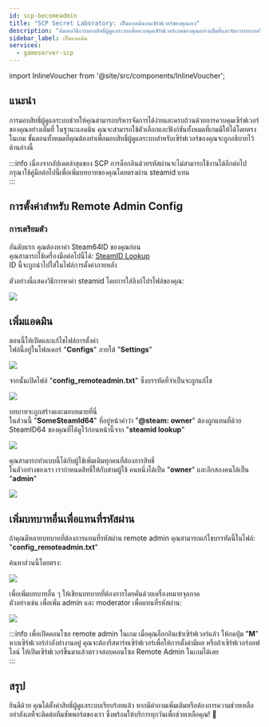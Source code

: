 ```yaml
---
id: scp-becomeadmin
title: "SCP Secret Laboratory: เป็นแอดมินบนเซิร์ฟเวอร์ของคุณเอง"
description: "ค้นพบวิธีการมอบสิทธิ์ผู้ดูแลระบบเพื่อควบคุมเซิร์ฟเวอร์เกมของคุณอย่างเต็มที่และจัดการบทบาทได้อย่างมีประสิทธิภาพ → เรียนรู้เพิ่มเติมตอนนี้"
sidebar_label: เป็นแอดมิน
services:
  - gameserver-scp
---
```


import InlineVoucher from '@site/src/components/InlineVoucher';


## แนะนำ
การมอบสิทธิ์ผู้ดูแลระบบช่วยให้คุณสามารถบริหารจัดการได้ง่ายและครบถ้วนด้วยการควบคุมเซิร์ฟเวอร์ของคุณอย่างเต็มที่ ในฐานะแอดมิน คุณจะสามารถใช้ตัวเลือกและฟังก์ชันทั้งหมดที่เกมมีให้ได้โดยตรงในเกม ขั้นตอนทั้งหมดที่คุณต้องทำเพื่อมอบสิทธิ์ผู้ดูแลระบบสำหรับเซิร์ฟเวอร์ของคุณจะถูกอธิบายไว้ด้านล่างนี้  
<InlineVoucher />

:::info
เนื่องจากอัปเดตล่าสุดของ SCP การล็อกอินด้วยรหัสผ่านจะไม่สามารถใช้งานได้อีกต่อไป กรุณาใช้คู่มือต่อไปนี้เพื่อเพิ่มบทบาทของคุณโดยตรงผ่าน steamid แทน  
:::


## การตั้งค่าสำหรับ Remote Admin Config

### การเตรียมตัว

อันดับแรก คุณต้องหาค่า Steam64ID ของคุณก่อน  
คุณสามารถใช้เครื่องมือต่อไปนี้ได้: [SteamID Lookup](https://steamid.io/lookup)  
ID นี้จะถูกนำไปใส่ในไฟล์การตั้งค่าภายหลัง

ตัวอย่างนี้แสดงวิธีการหาค่า steamid โดยการใส่ลิงก์โปรไฟล์ของคุณ:

![](https://screensaver01.zap-hosting.com/index.php/s/k4EEWwFQB3xAxA2/preview)

## เพิ่มแอดมิน

ตอนนี้ให้เปิดและแก้ไขไฟล์การตั้งค่า  
ไฟล์นี้อยู่ในโฟลเดอร์ "**Configs**" ภายใต้ "**Settings**"

![](https://screensaver01.zap-hosting.com/index.php/s/NSFrZG3SX6ZaQgb/preview)

จากนั้นเปิดไฟล์ "**config_remoteadmin.txt**" ซึ่งบรรทัดที่จำเป็นจะถูกแก้ไข

![](https://screensaver01.zap-hosting.com/index.php/s/KM6YpQwGC4n8rZW/preview)

บทบาทจะถูกสร้างและมอบหมายที่นี่  
ในส่วนนี้ "**SomeSteamId64**" ที่อยู่หน้าคำว่า "**@steam: owner**" ต้องถูกแทนที่ด้วย SteamID64 ของคุณที่ได้ดูไว้ก่อนหน้านี้จาก "**steamid lookup**"

![](https://screensaver01.zap-hosting.com/index.php/s/HC4Z2s9wPgdJjXT/preview)

คุณสามารถทำแบบนี้ได้กับผู้ใช้เพิ่มเติมทุกคนที่ต้องการสิทธิ์  
ในตัวอย่างของเรา เรากำหนดสิทธิ์ให้กับสามผู้ใช้ คนหนึ่งได้เป็น "**owner**" และอีกสองคนได้เป็น "**admin**"

![](https://screensaver01.zap-hosting.com/index.php/s/9e7YWoMHAxn3z3b/preview)

## เพิ่มบทบาทอื่นเพื่อแทนที่รหัสผ่าน

ถ้าคุณมีหลายบทบาทที่ต้องการแทนที่รหัสผ่าน remote admin คุณสามารถแก้ไขบรรทัดนี้ในไฟล์:
"**config_remoteadmin.txt**"

ค้นหาส่วนนี้โดยตรง:

![](https://screensaver01.zap-hosting.com/index.php/s/HoGJ7X2ZEWW34bH/preview)

เพื่อเพิ่มบทบาทอื่น ๆ ให้เขียนบทบาทที่ต้องการโดยคั่นด้วยเครื่องหมายจุลภาค  
ตัวอย่างเช่น เพื่อเพิ่ม admin และ moderator เพื่อแทนที่รหัสผ่าน:

![](https://screensaver01.zap-hosting.com/index.php/s/PFLFiG9W3kScZ3d/preview)

:::info
เพื่อเปิดคอนโซล remote admin ในเกม เมื่อคุณล็อกอินเข้าเซิร์ฟเวอร์แล้ว ให้กดปุ่ม "**M**" หากเซิร์ฟเวอร์กำลังทำงานอยู่ คุณจะต้องรีสตาร์ทเซิร์ฟเวอร์เพื่อให้การตั้งค่ามีผล หรือถ้าเซิร์ฟเวอร์ออฟไลน์ ให้เปิดเซิร์ฟเวอร์ขึ้นมาแล้วตรวจสอบคอนโซล Remote Admin ในเกมได้เลย  
:::


## สรุป

ยินดีด้วย คุณได้ตั้งค่าสิทธิ์ผู้ดูแลระบบเรียบร้อยแล้ว หากมีคำถามเพิ่มเติมหรือต้องการความช่วยเหลือ อย่าลังเลที่จะติดต่อทีมซัพพอร์ตของเรา ซึ่งพร้อมให้บริการทุกวันเพื่อช่วยเหลือคุณ! 🙂

<InlineVoucher />